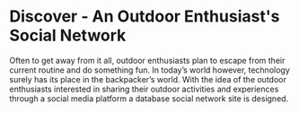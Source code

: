 # Discover - An Outdoor Enthusiast's Social Network
Often to get away from it all, outdoor enthusiasts plan to escape from their current routine and do something fun. In today’s world however, technology surely has its place in the backpacker’s world. With the idea of the outdoor enthusiasts interested in sharing their outdoor activities and experiences through a social media platform a database social network site is designed.
